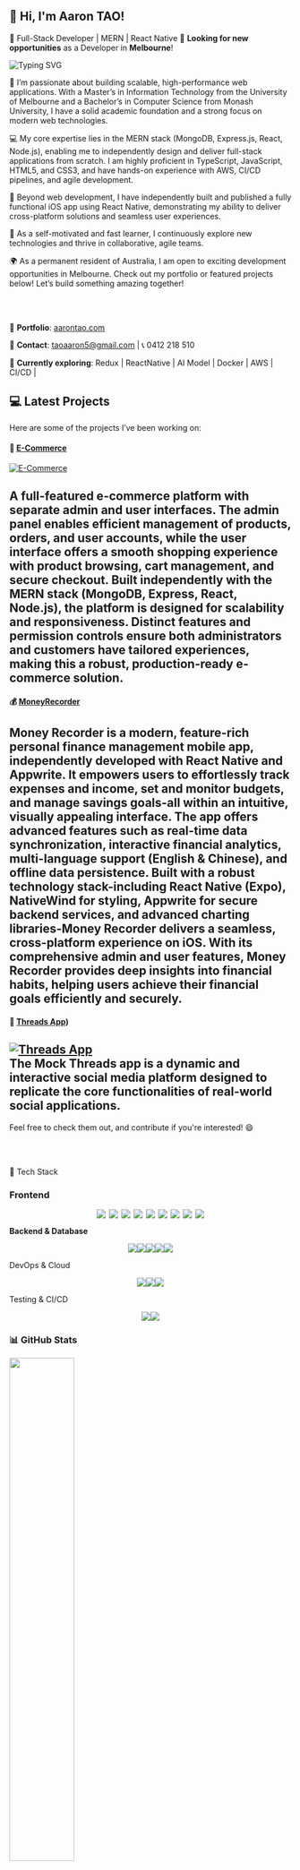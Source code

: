 ## 👋 Hi, I'm Aaron TAO!
🚀 Full-Stack Developer | MERN | React Native
💼 **Looking for new opportunities** as a Developer in **Melbourne**!   

![Typing SVG](https://readme-typing-svg.herokuapp.com?lines=Keep%20coding;&center=true&width=300&height=50&color=blue&vCenter=true&fontSize=25&fontColor=black&duration=3000&pause=500)


🚀 I’m passionate about building scalable, high-performance web applications. With a Master’s in Information Technology from the University of Melbourne and a Bachelor’s in Computer Science from Monash University, I have a solid academic foundation and a strong focus on modern web technologies.

💻 My core expertise lies in the MERN stack (MongoDB, Express.js, React, Node.js), enabling me to independently design and deliver full-stack applications from scratch. I am highly proficient in TypeScript, JavaScript, HTML5, and CSS3, and have hands-on experience with AWS, CI/CD pipelines, and agile development.

📱 Beyond web development, I have independently built and published a fully functional iOS app using React Native, demonstrating my ability to deliver cross-platform solutions and seamless user experiences.

🌱 As a self-motivated and fast learner, I continuously explore new technologies and thrive in collaborative, agile teams.

🌍 As a permanent resident of Australia, I am open to exciting development opportunities in Melbourne. Check out my portfolio or featured projects below! Let’s build something amazing together!

<br/><br/>

📝 **Portfolio**: [aarontao.com](https://www.aarontao.com/)            

📩 **Contact**: taoaaron5@gmail.com | 📞 0412 218 510  

🌱 **Currently exploring**: Redux | ReactNative | AI Model | Docker | AWS | CI/CD |



## 💻 Latest Projects

Here are some of the projects I’ve been working on:

####  🛒 [**E-Commerce**](https://www.wanyancanrui.com/)

[![E-Commerce](https://img.shields.io/badge/-E--Commerce-1abc9c?style=flat-square&logo=github&logoColor=white)](https://github.com/HAONANTAO/E-Commerce-Rabbit)


A full-featured e-commerce platform with separate admin and user interfaces.
The admin panel enables efficient management of products, orders, and user accounts, while the user interface offers a smooth shopping experience with product browsing, cart management, and secure checkout.
Built independently with the MERN stack (MongoDB, Express, React, Node.js), the platform is designed for scalability and responsiveness.
Distinct features and permission controls ensure both administrators and customers have tailored experiences, making this a robust, production-ready e-commerce solution.
---


#### 💰 [**MoneyRecorder**](https://apps.apple.com/us/app/moneyrecorder/id6744058988)

Money Recorder is a modern, feature-rich personal finance management mobile app, independently developed with React Native and Appwrite. It empowers users to effortlessly track expenses and income, set and monitor budgets, and manage savings goals-all within an intuitive, visually appealing interface.
The app offers advanced features such as real-time data synchronization, interactive financial analytics, multi-language support (English & Chinese), and offline data persistence.
Built with a robust technology stack-including React Native (Expo), NativeWind for styling, Appwrite for secure backend services, and advanced charting libraries-Money Recorder delivers a seamless, cross-platform experience on iOS.
With its comprehensive admin and user features, Money Recorder provides deep insights into financial habits, helping users achieve their financial goals efficiently and securely.
---

#### 🧵 [**Threads App**](http://www.taohaonan.com/))

[![Threads App](https://img.shields.io/badge/-Threads%20App-1abc9c?style=flat-square&logo=github&logoColor=white)](https://github.com/HAONANTAO/threads_app)  
The Mock Threads app is a dynamic and interactive social media platform designed to replicate the core functionalities of real-world social applications.
---

Feel free to check them out, and contribute if you're interested! 😄

<br/><br/>

🚀 Tech Stack

### **Frontend**
<div style="display: flex; justify-content: center; align-items: center;gap: 6px;">
  <img src="https://img.shields.io/badge/-HTML5-E34F26?style=flat-square&logo=html5&logoColor=white" />
  <img src="https://img.shields.io/badge/-CSS3-1572B6?style=flat-square&logo=css3&logoColor=white" />
  <img src="https://img.shields.io/badge/JavaScript-F7DF1E?style=flat-square&logo=javascript&logoColor=black" />
  <img src="https://img.shields.io/badge/TypeScript-007ACC?style=flat-square&logo=typescript&logoColor=white" />
  <img src="https://img.shields.io/badge/React-61DAFB?style=flat-square&logo=react&logoColor=black" />

  <img src="https://img.shields.io/badge/Next.js-000000?style=flat-square&logo=next.js&logoColor=white" />
  <img src="https://img.shields.io/badge/Tailwind_CSS-06B6D4?style=flat-square&logo=tailwind-css&logoColor=white" />
  <img src="https://img.shields.io/badge/React_Native-61DAFB?style=flat-square&logo=react&logoColor=black" />
  <img src="https://img.shields.io/badge/Expo-000020?style=flat-square&logo=expo&logoColor=white" />
</div>

 **Backend & Database**
<div style="display: flex; justify-content: center; align-items: center;">
  <img src="https://img.shields.io/badge/Node.js-339933?style=flat-square&logo=node.js&logoColor=white" />
  <img src="https://img.shields.io/badge/Express-000000?style=flat-square&logo=express&logoColor=white" />
  <img src="https://img.shields.io/badge/MongoDB-4EA94B?style=flat-square&logo=mongodb&logoColor=white" />
  <img src="https://img.shields.io/badge/Appwrite-F02E65?style=flat-square&logo=appwrite&logoColor=white" />
  <img src="https://img.shields.io/badge/Firebase-FFCA28?style=flat-square&logo=firebase&logoColor=black" />
</div>

 DevOps & Cloud
<div style="display: flex; justify-content: center; align-items: center;">
  <img src="https://img.shields.io/badge/Docker-2496ED?style=flat-square&logo=docker&logoColor=white" />
  <img src="https://img.shields.io/badge/AWS-FF9900?style=flat-square&logo=amazon-aws&logoColor=white" />
  <img src="https://img.shields.io/badge/Serverless-FD5750?style=flat-square&logo=serverless&logoColor=white" />
</div>
 
 Testing & CI/CD
<div style="display: flex; justify-content: center; align-items: center;">
  <img src="https://img.shields.io/badge/Testing-Jest-C21325?style=flat-square&logo=jest&logoColor=white" />
  <img src="https://img.shields.io/badge/CI/CD-0077B5?style=flat-square&logo=githubactions&logoColor=white" />
</div>


### 📊 GitHub Stats  
<img src="https://github-readme-stats.vercel.app/api?username=HAONANTAO&show_icons=true&theme=tokyonight&count_private=true&hide_border=true" width="48%" />

#### **Top Languages**  
<img src="https://github-readme-stats.vercel.app/api/top-langs/?username=HAONANTAO&layout=compact&theme=tokyonight&langs_count=6&hide=css,html" width="48%" />

![HAONANTAO's github activity graph](https://github-readme-activity-graph.vercel.app/graph?username=HAONANTAO&theme=tokyo-night)

![Code Time](https://img.shields.io/badge/Code%20Time-567%20hrs%2011%20mins-blue?style=flat-square)

![Profile Views](http://img.shields.io/badge/Profile%20Views-0-blue)


## ⏱️ My Coding Activity

<!--START_SECTION:waka-->
![Code Time](http://img.shields.io/badge/Code%20Time-594%20hrs%2010%20mins-blue)

![Profile Views](http://img.shields.io/badge/Profile%20Views-23-blue)

**🐱 My GitHub Data** 

> 📦 ? Used in GitHub's Storage 
 > 
> 🚫 Not Opted to Hire
 > 
> 📜 25 Public Repositories 
 > 
> 🔑 0 Private Repositories 
 > 
**I'm a Night 🦉** 

```text
🌞 Morning                42 commits          █░░░░░░░░░░░░░░░░░░░░░░░░   02.41 % 
🌆 Daytime                740 commits         ███████████░░░░░░░░░░░░░░   42.46 % 
🌃 Evening                927 commits         █████████████░░░░░░░░░░░░   53.18 % 
🌙 Night                  34 commits          ░░░░░░░░░░░░░░░░░░░░░░░░░   01.95 % 
```
📅 **I'm Most Productive on Sunday** 

```text
Monday                   259 commits         ████░░░░░░░░░░░░░░░░░░░░░   14.86 % 
Tuesday                  147 commits         ██░░░░░░░░░░░░░░░░░░░░░░░   08.43 % 
Wednesday                258 commits         ████░░░░░░░░░░░░░░░░░░░░░   14.80 % 
Thursday                 79 commits          █░░░░░░░░░░░░░░░░░░░░░░░░   04.53 % 
Friday                   278 commits         ████░░░░░░░░░░░░░░░░░░░░░   15.95 % 
Saturday                 310 commits         ████░░░░░░░░░░░░░░░░░░░░░   17.79 % 
Sunday                   412 commits         ██████░░░░░░░░░░░░░░░░░░░   23.64 % 
```


📊 **This Week I Spent My Time On** 

```text
🕑︎ Time Zone: Australia/Melbourne

💬 Programming Languages: 
JavaScript               12 hrs 41 mins      ███████████████████████░░   91.24 % 
JSON                     23 mins             █░░░░░░░░░░░░░░░░░░░░░░░░   02.80 % 
Markdown                 19 mins             █░░░░░░░░░░░░░░░░░░░░░░░░   02.29 % 
Bash                     11 mins             ░░░░░░░░░░░░░░░░░░░░░░░░░   01.43 % 
Git Config               11 mins             ░░░░░░░░░░░░░░░░░░░░░░░░░   01.36 % 

🔥 Editors: 
Trae                     13 hrs 55 mins      █████████████████████████   100.00 % 

🐱‍💻 Projects: 
E-Commerce-Rabbit        13 hrs 36 mins      ████████████████████████░   97.80 % 
PortfolioWebsite         18 mins             █░░░░░░░░░░░░░░░░░░░░░░░░   02.20 % 

💻 Operating System: 
Mac                      13 hrs 55 mins      █████████████████████████   100.00 % 
```

**I Mostly Code in JavaScript** 

```text
JavaScript               21 repos            █████████████░░░░░░░░░░░░   51.22 % 
TypeScript               9 repos             █████░░░░░░░░░░░░░░░░░░░░   21.95 % 
HTML                     5 repos             ███░░░░░░░░░░░░░░░░░░░░░░   12.20 % 
CSS                      3 repos             ██░░░░░░░░░░░░░░░░░░░░░░░   07.32 % 
Java                     1 repo              █░░░░░░░░░░░░░░░░░░░░░░░░   02.44 % 
```



**Timeline**

![Lines of Code chart](https://raw.githubusercontent.com/HAONANTAO/HAONANTAO/main/assets/bar_graph.png)


 Last Updated on 16/05/2025 18:46:54 UTC
<!--END_SECTION:waka-->



